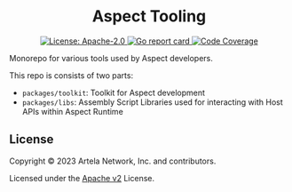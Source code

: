 <div align="center">
  <h1> Aspect Tooling </h1>
</div>

<div align="center">
  <a href="https://github.com/cosmos/cosmos-sdk/blob/main/LICENSE">
    <img alt="License: Apache-2.0" src="https://img.shields.io/github/license/cosmos/cosmos-sdk.svg" />
  </a>
  <a href="https://goreportcard.com/report/github.com/cosmos/cosmos-sdk">
    <img alt="Go report card" src="https://goreportcard.com/badge/github.com/cosmos/cosmos-sdk" />
  </a>
  <a href="https://codecov.io/gh/cosmos/cosmos-sdk">
    <img alt="Code Coverage" src="https://codecov.io/gh/cosmos/cosmos-sdk/branch/main/graph/badge.svg" />
  </a>
</div>

Monorepo for various tools used by Aspect developers.

This repo is consists of two parts:

- `packages/toolkit`: Toolkit for Aspect development 
- `packages/libs`: Assembly Script Libraries used for interacting with Host APIs within Aspect Runtime


## License
Copyright &copy; 2023 Artela Network, Inc. and contributors.

Licensed under the [Apache v2](LICENSE) License.